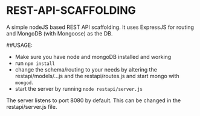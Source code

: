 # REST-API-SCAFFOLDING

A simple nodeJS based REST API scaffolding. It uses ExpressJS for routing and MongoDB (with Mongoose) as the DB.

##USAGE:
- Make sure you have node and mongoDB installed and working
- run `npm install`
- change the schema/routing to your needs by altering the restapi/models/...js and the restapi/routes.js and start mongo with `mongod`.
- start the server by running `node restapi/server.js`

The server listens to port 8080 by default. This can be changed in the restapi/server.js file. 

